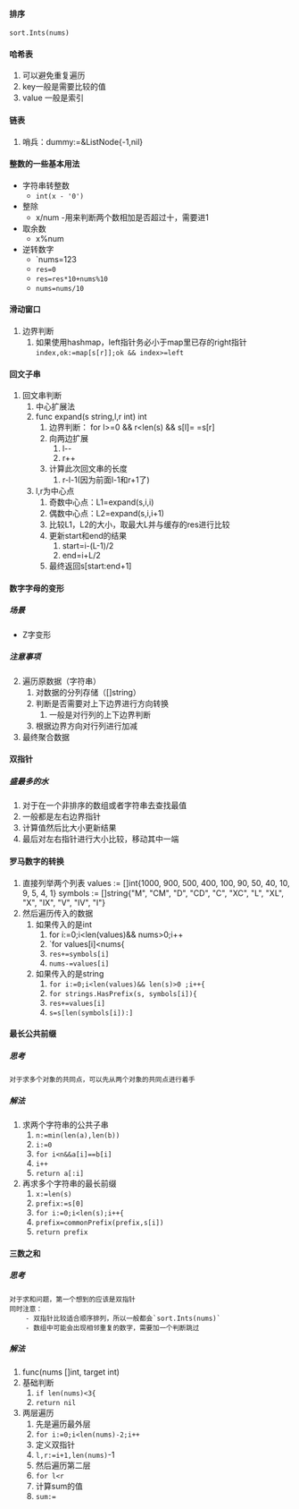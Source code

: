 
#### 排序
	sort.Ints(nums)

#### 哈希表
1. 可以避免重复遍历
2. key一般是需要比较的值
3. value 一般是索引

#### 链表
1. 哨兵：dummy:=&ListNode{-1,nil}

#### 整数的一些基本用法
- 字符串转整数
	- `int(x - '0')`
- 整除
	- x/num
		-用来判断两个数相加是否超过十，需要进1
- 取余数
	- x%num
- 逆转数字
	- `nums=123
	- `res=0`
	- `res=res*10+nums%10`
	- `nums=nums/10`

#### 滑动窗口
1. 边界判断
	1. 如果使用hashmap，left指针务必小于map里已存的right指针
		`index,ok:=map[s[r]];ok && index>=left`

#### 回文子串
1. 回文串判断
	1. 中心扩展法
	2. func expand(s string,l,r int) int
		1. 边界判断： for l>=0 && r<len(s) && s[l]= =s[r]
		2. 向两边扩展
			1. l--
			2. r++
		3. 计算此次回文串的长度
			1. r-l-1(因为前面l-1和r+1了)
	3. l,r为中心点
		1. 奇数中心点：L1=expand(s,i,i)
		2. 偶数中心点：L2=expand(s,i,i+1)
		3. 比较L1，L2的大小，取最大L并与缓存的res进行比较
		4. 更新start和end的结果
			1. start=i-(L-1)/2
			2. end=i+L/2
		5. 最终返回s[start:end+1]

#### 数字字母的变形
##### 场景
- Z字变形

##### 注意事项
2. 遍历原数据（字符串）
	1. 对数据的分列存储（[]string）
	2. 判断是否需要对上下边界进行方向转换
		1. 一般是对行列的上下边界判断
	3. 根据边界方向对行列进行加减
3. 最终聚合数据

#### 双指针
##### 盛最多的水
1. 对于在一个非排序的数组或者字符串去查找最值
2. 一般都是左右边界指针
3. 计算值然后比大小更新结果
4. 最后对左右指针进行大小比较，移动其中一端

#### 罗马数字的转换
1. 直接列举两个列表
	values := []int{1000, 900, 500, 400, 100, 90, 50, 40, 10, 9, 5, 4, 1}
	symbols := []string{"M", "CM", "D", "CD", "C", "XC", "L", "XL", "X", "IX", "V", "IV", "I"}
2. 然后遍历传入的数据
	1. 如果传入的是int
		1. for i:=0;i<len(values)&& nums>0;i++
		3. `for values[i]<nums{
		4. `res+=symbols[i]`
		5. `nums-=values[i]`
	2. 如果传入的是string
		1. `for i:=0;i<len(values)&& len(s)>0 ;i++{`
		2. `for strings.HasPrefix(s, symbols[i]){`
		3. `res+=values[i]`
		4. `s=s[len(symbols[i]):]`


#### 最长公共前缀
##### 思考
	对于求多个对象的共同点，可以先从两个对象的共同点进行着手

##### 解法
1. 求两个字符串的公共子串
	1. `n:=min(len(a),len(b))`
	2. `i:=0`
	3. `for i<n&&a[i]==b[i]`
	4. `i++`
	5. `return a[:i]`
2. 再求多个字符串的最长前缀
	1. `x:=len(s)`
	2. `prefix:=s[0]`
	3. `for i:=0;i<len(s);i++{`
	4. `prefix=commonPrefix(prefix,s[i])`
	5. `return prefix`

#### 三数之和
##### 思考
	对于求和问题，第一个想到的应该是双指针
	同时注意：
		- 双指针比较适合顺序排列，所以一般都会`sort.Ints(nums)`
		- 数组中可能会出现相邻重复的数字，需要加一个判断跳过
##### 解法
1. func(nums []int, target int)
2. 基础判断
	1. `if len(nums)<3{`
	2. `return nil`
3. 两层遍历
	1. 先是遍历最外层
	2. `for i:=0;i<len(nums)-2;i++`
	3. 定义双指针
	4. `l,r:=i+1,len(nums)`-1
	5. 然后遍历第二层
	6. `for l<r`
	7. 计算sum的值
	8. `sum:=`